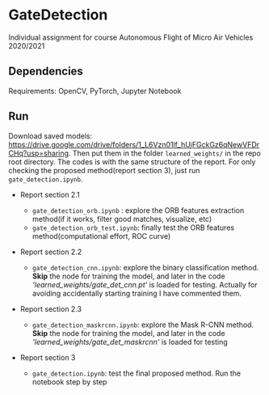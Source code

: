 # GateDetection
Individual assignment for course Autonomous Flight of Micro Air Vehicles 2020/2021

## Dependencies

Requirements: OpenCV, PyTorch, Jupyter Notebook

## Run
Download saved models: https://drive.google.com/drive/folders/1_L6Vzn01lf_hUjFGckGz6qNewVFDrCHq?usp=sharing. Then put them in the folder `learned_weights/` in the repo root directory. The codes is with the same structure of the report. For only checking the proposed method(report section 3), just run `gate_detection.ipynb`. 

- Report section 2.1

   - `gate_detection_orb.ipynb` : explore the ORB features extraction method(if it works, filter good matches, visualize, etc)
    -  `gate_detection_orb_test.ipynb`:  finally test the ORB features method(computational effort, ROC curve)
- Report section 2.2
  - `gate_detection_cnn.ipynb`: explore the binary classification method. **Skip** the node for training the model, and later in the code *'learned_weights/gate_det_cnn.pt'* is loaded for testing. Actually for avoiding accidentally starting training I have commented them.
- Report section 2.3
  - `gate_detection_maskrcnn.ipynb`: explore the Mask R-CNN method. **Skip** the node for training the model, and later in the code *'learned_weights/gate_det_maskrcnn'* is loaded for testing
- Report section 3
  - `gate_detection.ipynb`:  test the final proposed method. Run the notebook step by step